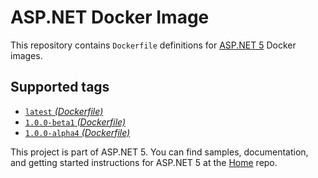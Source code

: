 ASP.NET Docker Image
====================

This repository contains `Dockerfile` definitions for [ASP.NET 5][home] Docker images.

## Supported tags

* [`latest` _(Dockerfile)_](1.0.0-beta1/Dockerfile)
* [`1.0.0-beta1` _(Dockerfile)_](1.0.0-beta1/Dockerfile)
* [`1.0.0-alpha4` _(Dockerfile)_](1.0.0-alpha4/Dockerfile)

This project is part of ASP.NET 5. You can find samples, documentation, and getting started instructions for ASP.NET 5 at the [Home][home] repo.

[home]: https://github.com/aspnet/home

